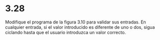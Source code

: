 # 3.28 

Modifique el programa de la figura 3.10 para validar sus entradas. En cualquier entrada, si el valor introducido es diferente de uno o dos, sigua ciclando hasta que el usuario introduzca un valor correcto.

